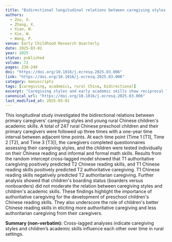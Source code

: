 ```yaml
---
title: "Bidirectional longitudinal relations between caregiving styles and young rural Chinese children's academic skills"
authors:
  - Zou, X.
  - Zhang, X.
  - Xiao, N.
  - Xie, W.
  - Wang, P.
venue: Early Childhood Research Quarterly
date: 2025-03-01
year: 2025
status: published
volume: 72
pages: 238-249
doi: "https://doi.org/10.1016/j.ecresq.2025.03.006"
link: "https://doi.org/10.1016/j.ecresq.2025.03.006"
category: manuscripts
tags: [caregiving, academics, rural China, bidirectional]
excerpt: "Caregiving styles and early academic skills show reciprocal longitudinal links."
canonical_url: "https://doi.org/10.1016/j.ecresq.2025.03.006"
last_modified_at: 2025-03-01
---
```

This longitudinal study investigated the bidirectional relations between primary caregivers’ caregiving styles and young rural Chinese children's academic skills. A total of 247 rural Chinese preschool children and their primary caregivers were followed up three times with a one-year time interval between adjacent time points. At each time point (Time 1 [T1], Time 2 [T2), and Time 3 [T3]), the caregivers completed questionnaires assessing their caregiving styles, and the children were tested individually on their Chinese reading and informal and formal math skills. Results from the random intercept cross-lagged model showed that T1 authoritative caregiving positively predicted T2 Chinese reading skills, and T1 Chinese reading skills positively predicted T2 authoritative caregiving. T1 Chinese reading skills negatively predicted T2 authoritarian caregiving. Further analysis showed that children's boarding status (boarders versus nonboarders) did not moderate the relation between caregiving styles and children's academic skills. These findings highlight the importance of authoritative caregiving for the development of preschool children's Chinese reading skills. They also underscore the role of children's better Chinese reading skills in eliciting more authoritative caregiving and less authoritarian caregiving from their caregivers.

**Summary (non-verbatim):** Cross-lagged analyses indicate caregiving styles and children’s academic skills influence each other over time in rural settings.
